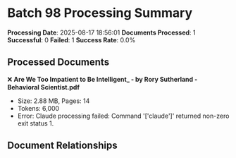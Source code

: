 # Batch 98 Processing Summary

**Processing Date**: 2025-08-17 18:56:01
**Documents Processed**: 1
**Successful**: 0
**Failed**: 1
**Success Rate**: 0.0%

## Processed Documents

❌ **Are We Too Impatient to Be Intelligent_ - by Rory Sutherland - Behavioral Scientist.pdf**
   - Size: 2.88 MB, Pages: 14
   - Tokens: 6,000
   - Error: Claude processing failed: Command '['claude']' returned non-zero exit status 1.

## Document Relationships
